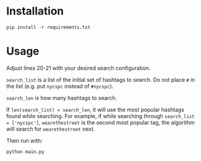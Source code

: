 # Installation

```
pip install -r requirements.txt
```

# Usage
Adjust lines 20-21 with your desired search configuration.

`search_list` is a list of the initial set of hashtags to search. Do not place `#` in the list (e.g. put `nycspc` instead of `#nycspc`).

`search_len` is how many hashtags to search. 

If `len(search_list) < search_len`, it will use the most popular hashtags found while searching. For example, if while searching through `search_list = ['nycspc']`, `wearethestreet` is the second most popular tag, the algorithm will search for `wearethestreet` next.

Then run with:
```
python main.py
```
